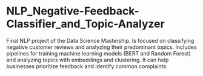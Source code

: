 # NLP_Negative-Feedback-Classifier_and_Topic-Analyzer
Final NLP project of the Data Science Mastership. Is focused on classifying negative customer reviews and analyzing their predominant topics. Includes pipelines for training machine learning models (BERT and Random Forest) and analyzing topics with embeddings and clustering. It can help businesses prioritize feedback and identify common complaints.
